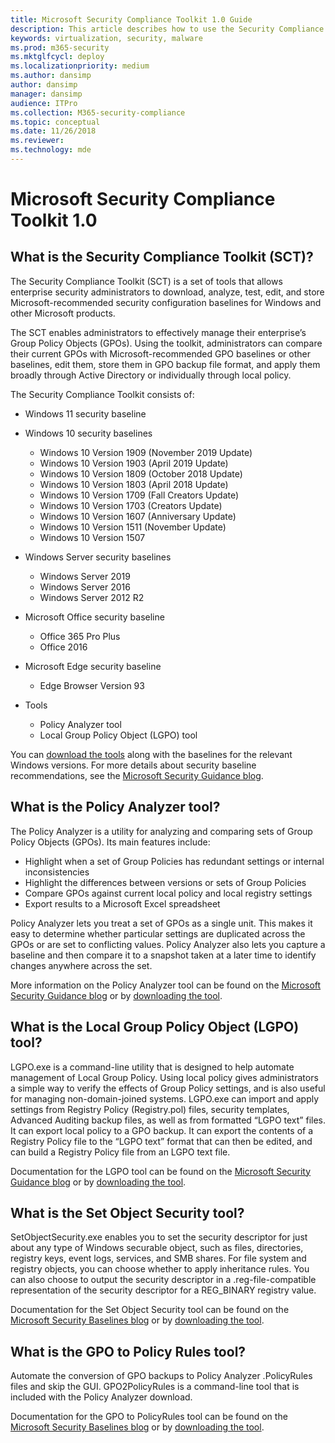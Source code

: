 ```yaml
---
title: Microsoft Security Compliance Toolkit 1.0 Guide
description: This article describes how to use the Security Compliance Toolkit in your organization
keywords: virtualization, security, malware
ms.prod: m365-security
ms.mktglfcycl: deploy
ms.localizationpriority: medium
ms.author: dansimp
author: dansimp
manager: dansimp
audience: ITPro
ms.collection: M365-security-compliance
ms.topic: conceptual
ms.date: 11/26/2018
ms.reviewer: 
ms.technology: mde
---
```


# Microsoft Security Compliance Toolkit 1.0

## What is the Security Compliance Toolkit (SCT)?

The Security Compliance Toolkit (SCT) is a set of tools that allows enterprise security administrators to download, analyze, test, edit, and store Microsoft-recommended security configuration baselines for Windows and other Microsoft products.

The SCT enables administrators to effectively manage their enterprise’s Group Policy Objects (GPOs). Using the toolkit, administrators can compare their current GPOs with Microsoft-recommended GPO baselines or other baselines, edit them, store them in GPO backup file format, and apply them broadly through Active Directory or individually through local policy.
<p></p>

The Security Compliance Toolkit consists of:

-   Windows 11 security baseline

-   Windows 10 security baselines
    -   Windows 10 Version 1909 (November 2019 Update)
    -   Windows 10 Version 1903 (April 2019 Update)
    -   Windows 10 Version 1809 (October 2018 Update)
    -   Windows 10 Version 1803 (April 2018 Update)
    -   Windows 10 Version 1709 (Fall Creators Update)
    -   Windows 10 Version 1703 (Creators Update)
    -   Windows 10 Version 1607 (Anniversary Update)
    -   Windows 10 Version 1511 (November Update)
    -   Windows 10 Version 1507

-   Windows Server security baselines
    -   Windows Server 2019
    -   Windows Server 2016
    -   Windows Server 2012 R2

-   Microsoft Office security baseline
    -   Office 365 Pro Plus
    -   Office 2016 
    
-   Microsoft Edge security baseline
    -   Edge Browser Version 93

-   Tools
    -   Policy Analyzer tool
    -   Local Group Policy Object (LGPO) tool


You can [download the tools](https://www.microsoft.com/download/details.aspx?id=55319) along with the baselines for the relevant Windows versions. For more details about security baseline recommendations, see the [Microsoft Security Guidance blog](/archive/blogs/secguide/).

## What is the Policy Analyzer tool?

The Policy Analyzer is a utility for analyzing and comparing sets of Group Policy Objects (GPOs). Its main features include:
-   Highlight when a set of Group Policies has redundant settings or internal inconsistencies
-   Highlight the differences between versions or sets of Group Policies
-   Compare GPOs against current local policy and local registry settings
-   Export results to a Microsoft Excel spreadsheet

Policy Analyzer lets you treat a set of GPOs as a single unit. This makes it easy to determine whether particular settings are duplicated across the GPOs or are set to conflicting values. Policy Analyzer also lets you capture a baseline and then compare it to a snapshot taken at a later time to identify changes anywhere across the set. 

More information on the Policy Analyzer tool can be found on the [Microsoft Security Guidance blog](/archive/blogs/secguide/new-tool-policy-analyzer) or by [downloading the tool](https://www.microsoft.com/download/details.aspx?id=55319).

## What is the Local Group Policy Object (LGPO) tool?

LGPO.exe is a command-line utility that is designed to help automate management of Local Group Policy. 
Using local policy gives administrators a simple way to verify the effects of Group Policy settings, and is also useful for managing non-domain-joined systems. 
LGPO.exe can import and apply settings from Registry Policy (Registry.pol) files, security templates, Advanced Auditing backup files, as well as from formatted “LGPO text” files. 
It can export local policy to a GPO backup. 
It can export the contents of a Registry Policy file to the “LGPO text” format that can then be edited, and can build a Registry Policy file from an LGPO text file.

Documentation for the LGPO tool can be found on the [Microsoft Security Guidance blog](/archive/blogs/secguide/lgpo-exe-local-group-policy-object-utility-v1-0) or by [downloading the tool](https://www.microsoft.com/download/details.aspx?id=55319).

## What is the Set Object Security tool?

SetObjectSecurity.exe enables you to set the security descriptor for just about any type of Windows securable object, such as files, directories, registry keys, event logs, services, and SMB shares. For file system and registry objects, you can choose whether to apply inheritance rules. You can also choose to output the security descriptor in a .reg-file-compatible representation of the security descriptor for a REG_BINARY registry value.

Documentation for the Set Object Security tool can be found on the [Microsoft Security Baselines blog](https://techcommunity.microsoft.com/t5/microsoft-security-baselines/new-amp-updated-security-tools/ba-p/1631613) or by [downloading the tool](https://www.microsoft.com/download/details.aspx?id=55319).

## What is the GPO to Policy Rules tool?

Automate the conversion of GPO backups to Policy Analyzer .PolicyRules files and skip the GUI. GPO2PolicyRules is a command-line tool that is included with the Policy Analyzer download. 

Documentation for the GPO to PolicyRules tool can be found on the [Microsoft Security Baselines blog](https://techcommunity.microsoft.com/t5/microsoft-security-baselines/new-amp-updated-security-tools/ba-p/1631613) or by [downloading the tool](https://www.microsoft.com/download/details.aspx?id=55319).
